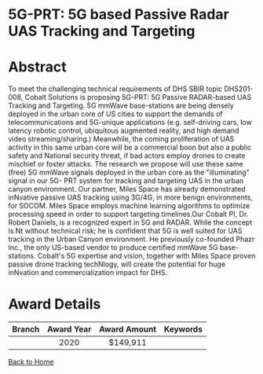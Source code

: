 
5G-PRT: 5G based Passive Radar UAS Tracking and Targeting
=========================================================

# Abstract


To meet the challenging technical requirements of DHS SBIR topic DHS201-008, Cobalt Solutions is proposing 5G-PRT: 5G Passive RADAR-based UAS Tracking and Targeting. 5G mmWave base-stations are being densely deployed in the urban core of US cities to support the demands of telecommunications and 5G-unique applications (e.g. self-driving cars, low latency robotic control, ubiquitous augmented reality, and high demand video streaming/sharing.) Meanwhile, the coming proliferation of UAS activity in this same urban core will be a commercial boon but also a public safety and National security threat, if bad actors employ drones to create mischief or foster attacks. The research we propose will use these same (free) 5G mmWave signals deployed in the urban core as the "illuminating" signal in our 5G- PRT system for tracking and targeting UAS in the urban canyon environment. Our partner, Miles Space has already demonstrated inNvative passive UAS tracking using 3G/4G, in more benign environments, for SOCOM. Miles Space employs machine learning algorithms to optimize processing speed in order to support targeting timelines.Our Cobalt PI, Dr. Robert Daniels, is a recognized expert in 5G and RADAR. While the concept is Nt without technical risk; he is confident that 5G is well suited for UAS tracking in the Urban Canyon environment. He previously co-founded Phazr Inc., the only US-based vendor to produce certified mmWave 5G base-stations. Cobalt's 5G expertise and vision, together with Miles Space proven passive drone tracking techNlogy, will create the potential for huge inNvation and commercialization impact for DHS.  

# Award Details

|Branch|Award Year|Award Amount|Keywords|
| :---: | :---: | :---: | :---: |
||2020|$149,911||
  
  


[Back to Home](https://github.com/chrischow/dod_sbir_awards/JT/#602)